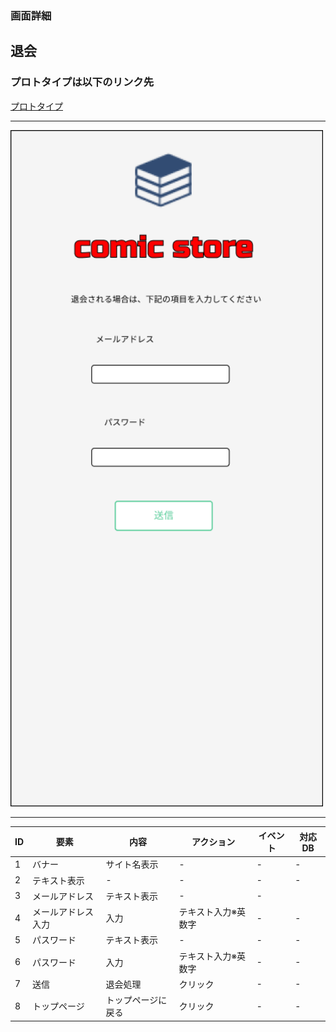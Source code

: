 ### 画面詳細
## 退会
### プロトタイプは以下のリンク先
[プロトタイプ](https://www.figma.com/file/1qrEKi7iktAY3U27hFIezf/Untitled?node-id=0%3A1)
*****
<img src="./img/退会.png" width="500">



*****



| ID | 要素 | 内容 | アクション | イベント | 対応DB |
|----|------|------|-----------|----------|--------|
|1 |バナー|サイト名表示|- |- |- |
|2 |テキスト表示|-  |-          |-        |-       |
|3 |メールアドレス|テキスト表示|-          |-      |
|4 |メールアドレス入力|入力|テキスト入力※英数字|- |- |
|5 |パスワード|テキスト表示|-  |-          |-       
|6 |パスワード|入力|テキスト入力※英数字|- |-      |
|7 |送信     |退会処理|クリック|-          |-     |
|8 |トップページ|トップページに戻る|クリック|- |-   |
